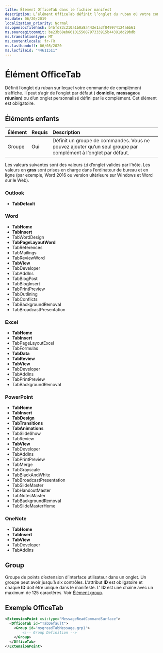 ```yaml
---
title: Élément OfficeTab dans le fichier manifest
description: L’élément OfficeTab définit l’onglet du ruban où votre commande de complément s’affiche.
ms.date: 06/20/2019
localization_priority: Normal
ms.openlocfilehash: b4bfd83c210a1b0a8a443e1a3f849974124a6b61
ms.sourcegitcommit: be23b68eb661015508797333915b44381dd29bdb
ms.translationtype: MT
ms.contentlocale: fr-FR
ms.lasthandoff: 06/08/2020
ms.locfileid: "44611511"
---
```

# <a name="officetab-element"></a>Élément OfficeTab

Définit l’onglet du ruban sur lequel votre commande de complément s’affiche. Il peut s’agir de l’onglet par défaut ( **domicile**, **message**ou **réunion**) ou d’un onglet personnalisé défini par le complément. Cet élément est obligatoire.

## <a name="child-elements"></a>Éléments enfants

|  Élément |  Requis  |  Description  |
|:-----|:-----|:-----|
|  Groupe      | Oui |  Définit un groupe de commandes. Vous ne pouvez ajouter qu’un seul groupe par complément à l’onglet par défaut.  |

Les valeurs suivantes sont des valeurs `id` d’onglet valides par l’hôte. Les valeurs en **gras** sont prises en charge dans l’ordinateur de bureau et en ligne (par exemple, Word 2016 ou version ultérieure sur Windows et Word sur le Web).

### <a name="outlook"></a>Outlook

- **TabDefault**

### <a name="word"></a>Word

- **TabHome**
- **TabInsert**
- TabWordDesign
- **TabPageLayoutWord**
- TabReferences
- TabMailings
- TabReviewWord
- **TabView**
- TabDeveloper
- TabAddIns
- TabBlogPost
- TabBlogInsert
- TabPrintPreview
- TabOutlining
- TabConflicts
- TabBackgroundRemoval
- TabBroadcastPresentation

### <a name="excel"></a>Excel

- **TabHome**
- **TabInsert**
- TabPageLayoutExcel
- TabFormulas
- **TabData**
- **TabReview**
- **TabView**
- TabDeveloper
- TabAddIns
- TabPrintPreview
- TabBackgroundRemoval 

### <a name="powerpoint"></a>PowerPoint

- **TabHome**
- **TabInsert**
- **TabDesign**
- **TabTransitions**
- **TabAnimations**
- TabSlideShow
- TabReview
- **TabView**
- TabDeveloper
- TabAddIns
- TabPrintPreview
- TabMerge
- TabGrayscale
- TabBlackAndWhite
- TabBroadcastPresentation
- TabSlideMaster
- TabHandoutMaster
- TabNotesMaster
- TabBackgroundRemoval
- TabSlideMasterHome

### <a name="onenote"></a>OneNote

- **TabHome**
- **TabInsert**
- **TabView**
- TabDeveloper
- TabAddIns

## <a name="group"></a>Group

Groupe de points d’extension d’interface utilisateur dans un onglet. Un groupe peut avoir jusqu’à six contrôles. L’attribut **ID** est obligatoire et chaque **ID** doit être unique dans le manifeste. L' **ID** est une chaîne avec un maximum de 125 caractères. Voir [Élément group](group.md).

## <a name="officetab-example"></a>Exemple OfficeTab

```xml
<ExtensionPoint xsi:type="MessageReadCommandSurface">
  <OfficeTab id="TabDefault">
    <Group id="msgreadTabMessage.grp1">
        <!-- Group Definition -->
    </Group>
  </OfficeTab>
</ExtensionPoint>
```
